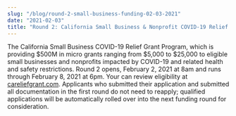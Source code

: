 ```yaml
---
slug: "/blog/round-2-small-business-funding-02-03-2021"
date: "2021-02-03"
title: "Round 2: California Small Business & Nonprofit COVID-19 Relief Grant Program"
---
```


The California Small Business COVID-19 Relief Grant Program, which is providing $500M in micro grants ranging from $5,000 to \$25,000 to eligible small businesses and nonprofits impacted by COVID-19 and related health and safety restrictions. Round 2 opens, February 2, 2021 at 8am and runs through February 8, 2021 at 6pm. Your can review eligibility at <a href="https://careliefgrant.com/" target="_blank" rel="noreferrer">careliefgrant.com</a>. Applicants who submitted their application and submitted all documentation in the first round do not need to reapply; qualified applications will be automatically rolled over into the next funding round for consideration.
